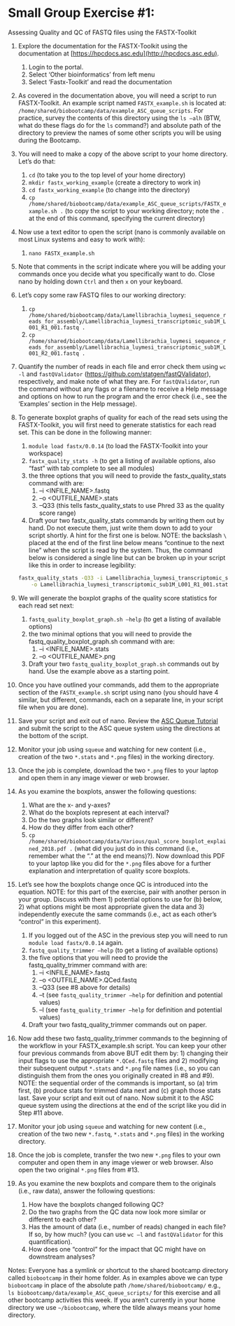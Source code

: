 # Small Group Exercise #1:
Assessing Quality and QC of FASTQ files using the FASTX-Toolkit

1. Explore the documentation for the FASTX-Toolkit using the documentation at [https://hpcdocs.asc.edu](http://hpcdocs.asc.edu).
    1. Login to the portal.
    2. Select ‘Other bioinformatics’  from left menu
    3. Select ‘Fastx-Toolkit’ and read the documentation

2. As covered in the documentation above, you will need a script to run FASTX-Toolkit. An example script named `FASTX_example.sh` is located at: `/home/shared/biobootcamp/data/example_ASC_queue_scripts`. For practice, survey the contents of this directory using the `ls –alh` (BTW, what do these flags do for the `ls` command?) and absolute path of the directory to preview the names of some other scripts you will be using during the Bootcamp.

3. You will need to make a copy of the above script to your home directory. Let’s do that:
    1. `cd`  (to take you to the top level of your home directory)
    2. `mkdir fastx_working_example` (create a directory to work in)
    3. `cd fastx_working_example` (to change into the directory)
    4. `cp /home/shared/biobootcamp/data/example_ASC_queue_scripts/FASTX_example.sh .` (to copy the script to your working directory; note the `.`  at the end of this command, specifying the current directory)

4. Now use a text editor to open the script (nano is commonly available on most Linux systems and easy to work with):
    1. `nano FASTX_example.sh`

5. Note that comments in the script indicate where you will be adding your commands once you decide what you specifically want to do. Close nano by holding down `Ctrl` and then `x` on your keyboard.

6. Let’s copy some raw FASTQ files to our working directory:
    1. `cp /home/shared/biobootcamp/data/Lamellibrachia_luymesi_sequence_reads_for_assembly/Lamellibrachia_luymesi_transcriptomic_sub1M_L001_R1_001.fastq .`
    2. `cp /home/shared/biobootcamp/data/Lamellibrachia_luymesi_sequence_reads_for_assembly/Lamellibrachia_luymesi_transcriptomic_sub1M_L001_R2_001.fastq . `

7. Quantify the number of reads in each file and error check them using `wc -l` and `fastQValidator` (https://github.com/statgen/fastQValidator), respectively, and make note of what they are. For `fastQValidator`, run the command without any flags or a filename to receive a Help message and options on how to run the program and the error check (i.e., see the ‘Examples’ section in the Help message).

8. To generate boxplot graphs of quality for each of the read sets using the FASTX-Toolkit, you will first need to generate statistics for each read set. This can be done in the following manner:
    1. `module load fastx/0.0.14` (to load the FASTX-Toolkit into your workspace)
    2. `fastx_quality_stats -h` (to get a listing of available options, also “fast” with tab complete to see all modules)
    3. the three options that you will need to provide the fastx_quality_stats command with are:
        1. –i <INFILE_NAME>.fastq
        2. –o <OUTFILE_NAME>.stats
        3. –Q33 (this tells fastx_quality_stats to use Phred 33 as the quality score range)
    4. Draft your two fastx_quality_stats commands by writing them out by hand. Do not execute them, just write them down to add to your script shortly. A hint for the first one is below. NOTE: the backslash `\` placed at the end of the first line below means “continue to the next line” when the script is read by the system. Thus, the command below is considered a single line but can be broken up in your script like this in order to increase legibility:
   ```bash
   fastx_quality_stats -Q33 -i Lamellibrachia_luymesi_transcriptomic_sub1M_L001_R1_001.fastq \
       -o Lamellibrachia_luymesi_transcriptomic_sub1M_L001_R1_001.stats
   ```

9. We will generate the boxplot graphs of the quality score statistics for each read set next:
    1. `fastq_quality_boxplot_graph.sh –help` (to get a listing of available options)
    2. the two minimal options that you will need to provide the fastq_quality_boxplot_graph.sh command with are:
        1. –i <INFILE_NAME>.stats
        2. –o <OUTFILE_NAME>.png
    3. Draft your two `fastq_quality_boxplot_graph.sh` commands out by hand. Use the example above as a starting point.


10. Once you have outlined your commands, add them to the appropriate section of the `FASTX_example.sh` script using nano (you should have 4 similar, but different, commands, each on a separate line, in your script file when you are done).

11. Save your script and exit out of nano. Review the [ASC Queue Tutorial](https://github.com/au-bio-bootcamp/au-bio-bootcamp.github.io/blob/master/ASC_Queue_System_Tutorial.pdf) and submit the script to the ASC queue system using the directions at the bottom of the script.

12. Monitor your job using `squeue` and watching for new content (i.e., creation of the two `*.stats` and `*.png` files) in the working directory.

13. Once the job is complete, download the two `*.png` files to your laptop and open them in any image viewer or web browser.

14. As you examine the boxplots, answer the following questions:
    1. What are the x- and y-axes?
    2. What do the boxplots represent at each interval?
    3. Do the two graphs look similar or different?
    4. How do they differ from each other?
    5. `cp /home/shared/biobootcamp/data/Various/qual_score_boxplot_explained_2018.pdf .` (what did you just do in this command (i.e., remember what the “.” at the end means)?). Now download this PDF to your laptop like you did for the `*.png` files above for a further explanation and interpretation of quality score boxplots.

15. Let’s see how the boxplots change once QC is introduced into the equation. NOTE: for this part of the exercise, pair with another person in your group. Discuss with them 1) potential options to use for (b) below, 2) what options might be most appropriate given the data and 3) independently execute the same commands (i.e., act as each other’s “control” in this experiment).
    1. If you logged out of the ASC in the previous step you will need to run `module load fastx/0.0.14` again.
    1. `fastq_quality_trimmer –help` (to get a listing of available options)
    2. the five options that you will need to provide the fastq_quality_trimmer command with are:
        1. –i <INFILE_NAME>.fastq
        2. –o <OUTFILE_NAME>.QCed.fastq
        3. –Q33 (see #8 above for details)
        4. –t (see `fastq_quality_trimmer –help` for definition and potential values)
        5. –l (see `fastq_quality_trimmer –help` for definition and potential values)
    3. Draft your two fastq_quality_trimmer commands out on paper.

16. Now add these two fastq_quality_trimmer commands to the beginning of the workflow in your FASTX_example.sh script. You can keep your other four previous commands from above BUT edit them by: 1) changing their input flags to use the appropriate `*.QCed.fastq` files and 2) modifying their subsequent output `*.stats` and `*.png` file names (i.e., so you can distinguish them from the ones you originally created in #8 and #9). NOTE: the sequential order of the commands is important, so (a) trim first, (b) produce stats for trimmed data next and (c) graph those stats last. Save your script and exit out of nano. Now submit it to the ASC queue system using the directions at the end of the script like you did in Step #11 above.

17. Monitor your job using `squeue` and watching for new content (i.e., creation of the two new `*.fastq`, `*.stats` and `*.png` files) in the working directory.

18. Once the job is complete, transfer the two new `*.png` files to your own computer and open them in any image viewer or web browser. Also open the two original `*.png` files from #13.

19. As you examine the new boxplots and compare them to the originals (i.e., raw data), answer the following questions:
    1. How have the boxplots changed following QC?
    2. Do the two graphs from the QC data now look more similar or different to each other?
    3. Has the amount of data (i.e., number of reads) changed in each file? If so, by how much? (you can use `wc –l` and `fastQValidator` for this quantification).
    4. How does one “control” for the impact that QC might have on downstream analyses?

Notes:
Everyone has a symlink or shortcut to the shared bootcamp directory called `biobootcamp` in their home folder. As in examples above we can type `biobootcamp` in place of the absolute path `/home/shared/biobootcamp/` e.g., `ls biobootcamp/data/example_ASC_queue_scripts/` for this exercise and all other bootcamp activities this week. If you aren’t currently in your home directory we use `~/biobootcamp`, where the tilde always means your home directory.
